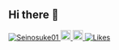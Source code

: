 ## Hi there 👋

<p align="left">
  <a href="https://github.com/Seinosuke01/Seinosuke01/">
    <img src="https://komarev.com/ghpvc/?username=Seinosuke01" alt="Seinosuke01" />
  </a>
  <a href="https://x.com/morinosuke361">
    <img height="20" src="https://img.shields.io/twitter/follow/Seinosuke01?label=Twitter&logo=twitter&style=flat" />
  </a>
  <a href="https://github.com/Seinosuke01">
    <img height="20" src="https://img.shields.io/github/followers/Seinosuke01?label=follow&logo=github&style=flat" />
  </a>
  <a href="https://zenn.dev/powersei45">
    <img src="https://badgen.org/img/zenn/powersei45/likes?style=plastic" alt="Likes" />
  </a>
</p>



